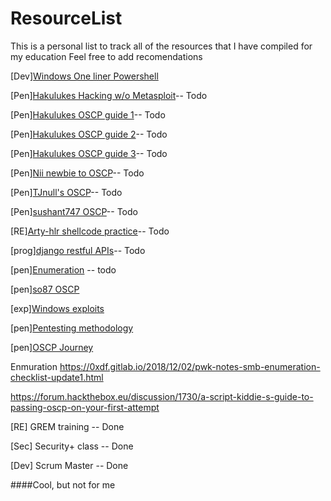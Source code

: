 # ResourceList
This is a personal list to track all of the resources that I have compiled for my education
Feel free to add recomendations

[Dev][Windows One liner Powershell](https://arno0x0x.wordpress.com/2017/11/20/windows-oneliners-to-download-remote-payload-and-execute-arbitrary-code/)

[Pen][Hakulukes Hacking w/o Metasploit](https://medium.com/@hakluke/haklukes-guide-to-hacking-without-metasploit-1bbbe3d14f90)-- Todo

[Pen][Hakulukes OSCP guide 1](https://medium.com/@hakluke/haklukes-ultimate-oscp-guide-part-1-is-oscp-for-you-b57cbcce7440)-- Todo

[Pen][Hakulukes OSCP guide 2](https://medium.com/@hakluke/haklukes-ultimate-oscp-guide-part-2-workflow-and-documentation-tips-9dd335204a48)-- Todo

[Pen][Hakulukes OSCP guide 3](https://medium.com/@hakluke/haklukes-ultimate-oscp-guide-part-3-practical-hacking-tips-and-tricks-c38486f5fc97)-- Todo

[Pen][Nii newbie to OSCP](https://niiconsulting.com/checkmate/2017/06/a-detail-guide-on-oscp-preparation-from-newbie-to-oscp/)-- Todo

[Pen][TJnull's OSCP](https://www.netsecfocus.com/oscp/2019/03/29/The_Journey_to_Try_Harder-_TJNulls_Preparation_Guide_for_PWK_OSCP.html)-- Todo

[Pen][sushant747 OSCP](https://sushant747.gitbooks.io/total-oscp-guide/)-- Todo

[RE][Arty-hlr shellcode practice](https://github.com/arty-hlr/shellcode-practice)-- Todo

[prog][django restful APIs](https://simpleisbetterthancomplex.com/tutorial/2018/02/03/how-to-use-restful-apis-with-django.html)-- Todo

[pen][Enumeration](https://github.com/theonlykernel/enumeration/wiki) -- todo

[pen][so87 OSCP](https://github.com/so87/OSCP-PwK)

[exp][Windows exploits](https://github.com/SecWiki/windows-kernel-exploits)

[pen][Pentesting methodology](https://book.hacktricks.xyz/pentesting-methodology)

[pen][OSCP Journey](https://www.tripwire.com/state-of-security/security-awareness/oscp-journey/)

Enmuration
https://0xdf.gitlab.io/2018/12/02/pwk-notes-smb-enumeration-checklist-update1.html

https://forum.hackthebox.eu/discussion/1730/a-script-kiddie-s-guide-to-passing-oscp-on-your-first-attempt



[RE] GREM training -- Done

[Sec] Security+ class -- Done

[Dev] Scrum Master -- Done

####Cool, but not for me
